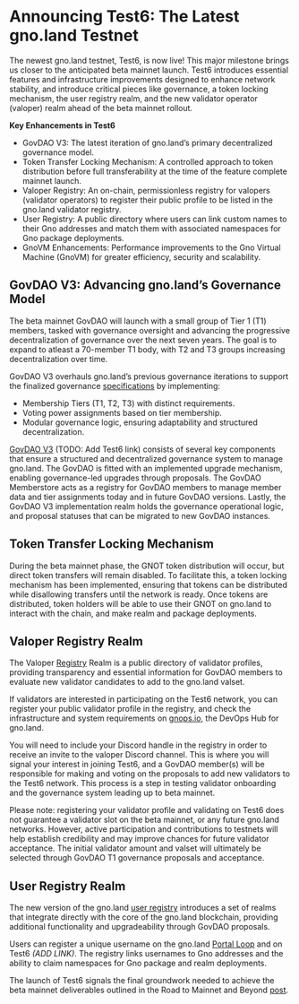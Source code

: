 # Announcing Test6: The Latest gno.land Testnet

The newest gno.land testnet, Test6, is now live! This major milestone brings us closer to the anticipated beta mainnet launch. Test6 introduces essential features and infrastructure improvements designed to enhance network stability, and introduce critical pieces like governance, a token locking mechanism, the user registry realm, and the new validator operator (valoper) realm ahead of the beta mainnet rollout.

**Key Enhancements in Test6**

- GovDAO V3: The latest iteration of gno.land’s primary decentralized governance model.
- Token Transfer Locking Mechanism: A controlled approach to token distribution before full transferability at the time of the feature complete mainnet launch.
- Valoper Registry: An on-chain, permissionless registry for valopers (validator operators) to register their public profile to be listed in the gno.land validator registry.
- User Registry: A public directory where users can link custom names to their Gno addresses and match them with associated namespaces for Gno package deployments.
- GnoVM Enhancements: Performance improvements to the Gno Virtual Machine (GnoVM) for greater efficiency, security and scalability.

## GovDAO V3: Advancing gno.land’s Governance Model

The beta mainnet GovDAO will launch with a small group of Tier 1 (T1) members, tasked with governance oversight and advancing the progressive decentralization of governance over the next seven years. The goal is to expand to atleast a 70-member T1 body, with T2 and T3 groups increasing decentralization over time.

GovDAO V3 overhauls gno.land’s previous governance iterations to support the finalized governance [specifications](https://gist.github.com/jaekwon/918ad325c4c8f7fb5d6e022e33cb7eb3) by implementing:

- Membership Tiers (T1, T2, T3) with distinct requirements.
- Voting power assignments based on tier membership.
- Modular governance logic, ensuring adaptability and structured decentralization.

[GovDAO V3](https://github.com/gnolang/gno/pull/3389) (TODO: Add Test6 link) consists of several key components that ensure a structured and decentralized governance system to manage gno.land. The GovDAO is fitted with an implemented upgrade mechanism, enabling governance-led upgrades through proposals. The GovDAO Memberstore acts as a registry for GovDAO members to manage member data and tier assignments today and in future GovDAO versions. Lastly, the GovDAO V3 implementation realm holds the governance operational logic, and proposal statuses that can be migrated to new GovDAO instances.

## Token Transfer Locking Mechanism

During the beta mainnet phase, the GNOT token distribution will occur, but direct token transfers will remain disabled. To facilitate this, a token locking mechanism has been implemented, ensuring that tokens can be distributed while disallowing transfers until the network is ready. Once tokens are distributed, token holders will be able to use their GNOT on gno.land to interact with the chain, and make realm and package deployments. 

## Valoper Registry Realm

The Valoper [Registry](https://gno.land/r/gnoland/valopers) Realm is a public directory of validator profiles, providing transparency and essential information for GovDAO members to evaluate new validator candidates to add to the gno.land valset.

If validators are interested in participating on the Test6 network, you can register your public validator profile in the registry, and check the infrastructure and system requirements on [gnops.io,](https://gnops.io/articles/effective-gnops/onboarding-testnet-validator/) the DevOps Hub for gno.land. 

You will need to include your Discord handle in the registry in order to receive an invite to the valoper Discord channel. This is where you will signal your interest in joining Test6, and a GovDAO member(s) will be responsible for making and voting on the proposals to add new validators to the Test6 network. This process is a step in testing validator onboarding and the governance system leading up to beta mainnet.

Please note: registering your validator profile and validating on Test6 does not guarantee a validator slot on the beta mainnet, or any future gno.land networks. However, active participation and contributions to testnets will help establish credibility and may improve chances for future validator acceptance. The initial validator amount and valset will ultimately be selected through GovDAO T1 governance proposals and acceptance.

## User Registry Realm

The new version of the gno.land [user registry](https://gno.land/r/gnoland/users/v1) introduces a set of realms that integrate directly with the core of the gno.land blockchain, providing additional functionality and upgradeability through GovDAO proposals.

Users can register a unique username on the gno.land [Portal Loop](https://gno.land/r/gnoland/users/v1) and on Test6 *(ADD LINK)*. The registry links usernames to Gno addresses and the ability to claim namespaces for Gno package and realm deployments.

The launch of Test6 signals the final groundwork needed to achieve the beta mainnet deliverables outlined in the Road to Mainnet and Beyond [post](https://gno.land/r/gnoland/blog:p/road-to-mainnet).
